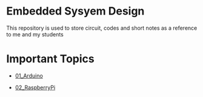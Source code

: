 # Embedded Sysyem Design
This repository is used to store circuit, codes and short notes as a reference to me and my students

# Important Topics

- <p><a href="https://github.com/HoNtErBoT/Embedded-code/tree/main/00_Important%20Code/01_Arduino">01_Arduino</a></p>
- <p><a href="https://github.com/HoNtErBoT/Embedded-code/tree/main/00_Important%20Code/02_RaspberryPi">02_RaspberryPi</a></p>







